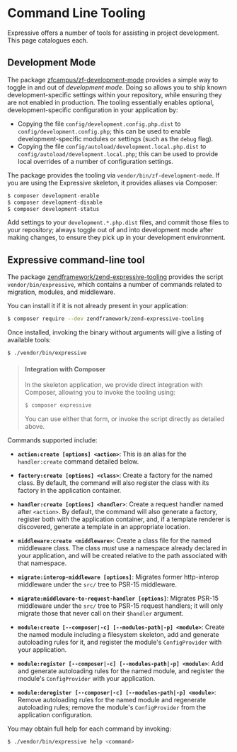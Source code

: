 # Command Line Tooling

Expressive offers a number of tools for assisting in project development. This
page catalogues each.

## Development Mode

The package [zfcampus/zf-development-mode](https://github.com/zfcampus/zf-development-mode)
provides a simple way to toggle in and out of _development mode_. Doing so
allows you to ship known development-specific settings within your repository,
while ensuring they are not enabled in production. The tooling essentially
enables optional, development-specific configuration in your application by:

- Copying the file `config/development.config.php.dist` to
  `config/development.config.php`; this can be used to enable
  development-specific modules or settings (such as the `debug` flag).
- Copying the file `config/autoload/development.local.php.dist` to
  `config/autoload/development.local.php`; this can be used to provide local
  overrides of a number of configuration settings.

The package provides the tooling via `vendor/bin/zf-development-mode`. If you
are using the Expressive skeleton, it provides aliases via Composer:

```php
$ composer development-enable
$ composer development-disable
$ composer development-status
```

Add settings to your `development.*.php.dist` files, and commit those files to
your repository; always toggle out of and into development mode after making
changes, to ensure they pick up in your development environment.

## Expressive command-line tool

The package [zendframework/zend-expressive-tooling](https://github.com/zendframework/zend-expressive-tooling)
provides the script `vendor/bin/expressive`, which contains a number of commands
related to migration, modules, and middleware.

You can install it if it is not already present in your application:

```bash
$ composer require --dev zendframework/zend-expressive-tooling
```

Once installed, invoking the binary without arguments will give a listing of
available tools:

```bash
$ ./vendor/bin/expressive
```

> #### Integration with Composer
>
> In the skeleton application, we provide direct integration with Composer,
> allowing you to invoke the tooling using:
>
> ```bash
> $ composer expressive
> ```
>
> You can use either that form, or invoke the script directly as detailed above.

Commands supported include:

- **`action:create [options] <action>`**: This is an alias for the
  `handler:create` command detailed below.

- **`factory:create [options] <class>`**: Create a factory for the named class.
  By default, the command will also register the class with its factory in the
  application container.

- **`handler:create [options] <handler>`**: Create a request handler named after
  `<action>`. By default, the command will also generate a factory, register
  both with the application container, and, if a template renderer is
  discovered, generate a template in an appropriate location.

- **`middleware:create <middleware>`**: Create a class file for the named
  middleware class. The class _must_ use a namespace already declared in your
  application, and will be created relative to the path associated with that
  namespace.

- **`migrate:interop-middleware [options]`**: Migrates former http-interop
  middleware under the `src/` tree to PSR-15 middleware.

- **`migrate:middleware-to-request-handler [options]`**: Migrates PSR-15
  middleware under the `src/` tree to PSR-15 request handlers; it will only
  migrate those that never call on their `$handler` argument.

- **`module:create [--composer|-c] [--modules-path|-p] <module>`**: Create the
  named module including a filesystem skeleton, add and generate autoloading
  rules for it, and register the module's `ConfigProvider` with your
  application.

- **`module:register [--composer|-c] [--modules-path|-p] <module>`**: Add and
  generate autoloading rules for the named module,  and register the module's
  `ConfigProvider` with your application.

- **`module:deregister [--composer|-c] [--modules-path|-p] <module>`**: Remove
  autoloading rules for the named module and regenerate autoloading rules;
  remove the module's `ConfigProvider` from the application configuration.

You may obtain full help for each command by invoking:

```bash
$ ./vendor/bin/expressive help <command>
```
